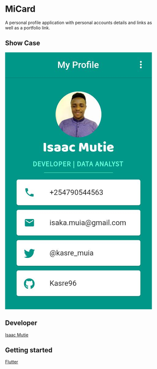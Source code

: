 # MiCard
A personal profile application with personal accounts details and links as well as a portfolio link.

## Show Case
![Screenshot](https://github.com/Kasre96/MiCard/blob/master/screenshots/profile_screenshot.jpeg)

## Developer
[Isaac Mutie](github.com/Kasre96)

## Getting started
[Flutter](fluter.io)

